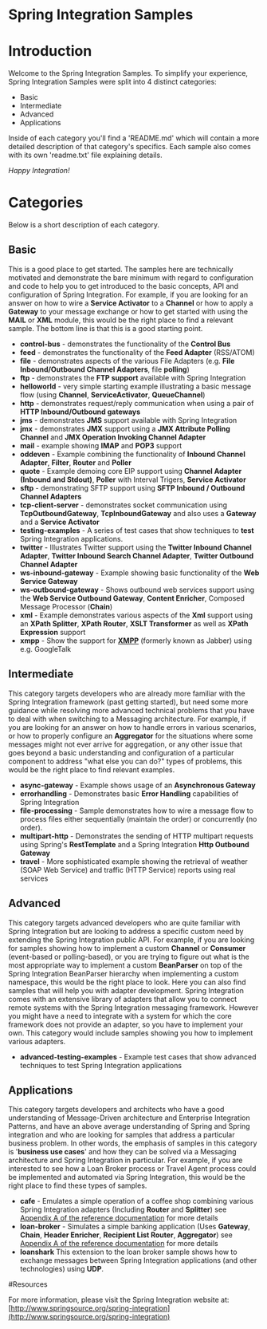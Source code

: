 Spring Integration Samples
==========================

# Introduction

Welcome to the Spring Integration Samples. To simplify your experience, Spring Integration Samples were split into 4 distinct categories:

* Basic
* Intermediate
* Advanced
* Applications

 Inside of each category you'll find a 'README.md' which will contain a more detailed description of that category's specifics. Each sample also comes with its own 'readme.txt' file explaining details.

*Happy Integration!*

# Categories

Below is a short description of each category.

## Basic

This is a good place to get started. The samples here are technically motivated and demonstrate the bare minimum with regard to configuration and code to help you to get introduced to the basic concepts, API and configuration of Spring Integration. For example, if you are looking for an answer on how to wire a **Service Activator**  to a **Channel** or how to apply a **Gateway** to your message exchange or how to get started with using the **MAIL** or **XML** module, this would be the right place to find a relevant sample. The bottom line is that this is a good starting point.

* **control-bus** - demonstrates the functionality of the **Control Bus**
* **feed** - demonstrates the functionality of the **Feed Adapter** (RSS/ATOM)
* **file** - demonstrates aspects of the various File Adapters (e.g. **File Inbound/Outbound Channel Adapters**, file **polling**)
* **ftp** - demonstrates the **FTP support** available with Spring Integration
* **helloworld** - very simple starting example illustrating a basic message flow (using **Channel**, **ServiceActivator**, **QueueChannel**)
* **http** - demonstrates request/reply communication when using a pair of **HTTP Inbound/Outbound gateways**
* **jms** - demonstrates **JMS** support available with Spring Integration
* **jmx** - demonstrates **JMX** support using a **JMX Attribute Polling Channel** and **JMX Operation Invoking Channel Adapter**
* **mail** - example showing **IMAP** and **POP3** support
* **oddeven** - Example combining the functionality of **Inbound Channel Adapter**, **Filter**, **Router** and **Poller**
* **quote** - Example demoing core EIP support using **Channel Adapter (Inbound and Stdout)**, **Poller** with Interval Trigers, **Service Activator**
* **sftp** - demonstrating SFTP support using **SFTP Inbound / Outbound Channel Adapters**
* **tcp-client-server** - demonstrates socket communication using **TcpOutboundGateway**, **TcpInboundGateway** and also uses a **Gateway** and a **Service Activator**
* **testing-examples** - A series of test cases that show techniques to **test** Spring Integration applications.
* **twitter** - Illustrates Twitter support using the **Twitter Inbound Channel Adapter**, **Twitter Inbound Search Channel Adapter**, **Twitter Outbound Channel Adapter**
* **ws-inbound-gateway** - Example showing basic functionality of the **Web Service Gateway**
* **ws-outbound-gateway** - Shows outbound web services support using the **Web Service Outbound Gateway**, **Content Enricher**, Composed Message Processor (**Chain**)
* **xml** - Example demonstrates various aspects of the **Xml** support using an **XPath Splitter**, **XPath Router**, **XSLT Transformer** as well as **XPath Expression** support
* **xmpp** - Show the support for [**XMPP**](http://en.wikipedia.org/wiki/Extensible_Messaging_and_Presence_Protocol) (formerly known as Jabber) using e.g. GoogleTalk

## Intermediate

This category targets developers who are already more familiar with the Spring Integration framework (past getting started), but need some more guidance while resolving more advanced technical problems that you have to deal with when switching to a Messaging architecture. For example, if you are looking for an answer on how to handle errors in various scenarios, or how to properly configure an **Aggregator** for the situations where some messages might not ever arrive for aggregation, or any other issue that goes beyond a basic understanding and configuration of a particular component to address "what else you can do?" types of problems, this would be the right place to find relevant examples.

* **async-gateway** - Example shows usage of an **Asynchronous Gateway**
* **errorhandling** - Demonstrates basic **Error Handling** capabilities of Spring Integration
* **file-processing** - Sample demonstrates how to wire a message flow to process files either sequentially (maintain the order) or concurrently (no order).
* **multipart-http** - Demonstrates the sending of HTTP multipart requests using Spring's **RestTemplate** and a Spring Integration **Http Outbound Gateway**
* **travel** - More sophisticated example showing the retrieval of weather (SOAP Web Service) and traffic (HTTP Service) reports using real services

## Advanced

This category targets advanced developers who are quite familiar with Spring Integration but are looking to address a specific custom need by extending the Spring Integration public API. For example, if you are looking for samples showing how to implement a custom **Channel** or **Consumer** (event-based or polling-based), or you are trying to figure out what is the most appropriate way to implement a custom **BeanParser** on top of the Spring Integration BeanParser hierarchy when implementing a custom namespace, this would be the right place to look. Here you can also find samples that will help you with adapter development. Spring Integration comes with an extensive library of adapters that allow you to connect remote systems with the Spring Integration messaging framework. However you might have a need to integrate with a system for which the core framework does not provide an adapter, so you have to implement your own. This category would include samples showing you how to implement various adapters.

* **advanced-testing-examples** - Example test cases that show advanced techniques to test Spring Integration applications

## Applications

This category targets developers and architects who have a good understanding of Message-Driven architecture and Enterprise Integration Patterns, and have an above average understanding of Spring and Spring integration and who are looking for samples that address a particular business problem. In other words, the emphasis of samples in this category is '**business use cases**' and how they can be solved via a Messaging architecture and Spring Integration in particular. For example, if you are interested to see how a Loan Broker process or Travel Agent process could be implemented and automated via Spring Integration, this would be the right place to find these types of samples.

* **cafe** - Emulates a simple operation of a coffee shop combining various Spring Integration adapters (Including **Router** and **Splitter**) see [Appendix A of the reference documentation](http://static.springsource.org/spring-integration/docs/latest-ga/reference/html/samples.html) for more details
* **loan-broker** - Simulates a simple banking application (Uses **Gateway**, **Chain**, **Header Enricher**, **Recipient List Router**, **Aggregator**) see [Appendix A of the reference documentation](http://static.springsource.org/spring-integration/docs/latest-ga/reference/html/samples.html) for more details
* **loanshark** This extension to the loan broker sample shows how to exchange messages between Spring Integration applications (and other technologies) using **UDP**.

#Resources

For more information, please visit the Spring Integration website at: [http://www.springsource.org/spring-integration](http://www.springsource.org/spring-integration)
